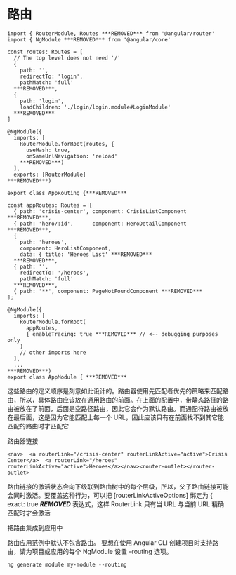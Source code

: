 # 路由

```
import { RouterModule, Routes ***REMOVED*** from '@angular/router'
import { NgModule ***REMOVED*** from '@angular/core'

const routes: Routes = [
  // The top level does not need '/'
  {
    path: '',
    redirectTo: 'login',
    pathMatch: 'full'
  ***REMOVED***,
  {
    path: 'login',
    loadChildren: './login/login.module#LoginModule'
  ***REMOVED***
]

@NgModule({
  imports: [
    RouterModule.forRoot(routes, {
      useHash: true,
      onSameUrlNavigation: 'reload'
    ***REMOVED***)
  ],
  exports: [RouterModule]
***REMOVED***)

export class AppRouting {***REMOVED***

```

```
const appRoutes: Routes = [
  { path: 'crisis-center', component: CrisisListComponent ***REMOVED***,
  { path: 'hero/:id',      component: HeroDetailComponent ***REMOVED***,
  {
    path: 'heroes',
    component: HeroListComponent,
    data: { title: 'Heroes List' ***REMOVED***
  ***REMOVED***,
  { path: '',
    redirectTo: '/heroes',
    pathMatch: 'full'
  ***REMOVED***,
  { path: '**', component: PageNotFoundComponent ***REMOVED***
];

@NgModule({
  imports: [
    RouterModule.forRoot(
      appRoutes,
      { enableTracing: true ***REMOVED*** // <-- debugging purposes only
    )
    // other imports here
  ],
  ...
***REMOVED***)
export class AppModule { ***REMOVED***
```

这些路由的定义顺序是刻意如此设计的。路由器使用先匹配者优先的策略来匹配路由，所以，具体路由应该放在通用路由的前面。在上面的配置中，带静态路径的路由被放在了前面，后面是空路径路由，因此它会作为默认路由。而通配符路由被放在最后面，这是因为它能匹配上每一个 URL，因此应该只有在前面找不到其它能匹配的路由时才匹配它

路由器链接

```
<nav>  <a routerLink="/crisis-center" routerLinkActive="active">Crisis Center</a>  <a routerLink="/heroes" routerLinkActive="active">Heroes</a></nav><router-outlet></router-outlet>
```

路由链接的激活状态会向下级联到路由树中的每个层级，所以，父子路由链接可能会同时激活。要覆盖这种行为，可以把 [routerLinkActiveOptions] 绑定为 { exact: true ***REMOVED*** 表达式，这样 RouterLink 只有当 URL 与当前 URL 精确匹配时才会激活

把路由集成到应用中

路由应用范例中默认不包含路由。 要想在使用 Angular CLI 创建项目时支持路由，请为项目或应用的每个 NgModule 设置 –routing 选项。

```
ng generate module my-module --routing
```